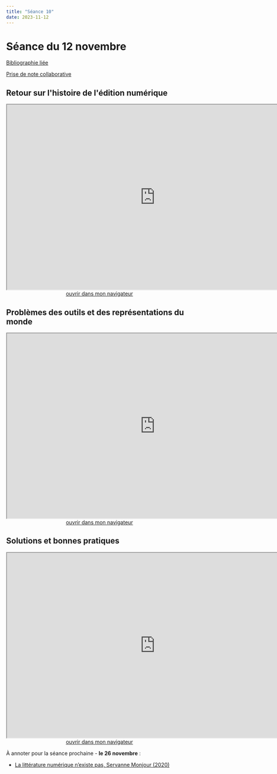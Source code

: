 ```yaml
--- 
title: "Séance 10"
date: 2023-11-12
---
```


# Séance du 12 novembre

[Bibliographie liée](https://www.zotero.org/groups/4276254/fra3825-a2023/collections/QKQ54RAF)

[Prise de note collaborative](https://demo.hedgedoc.org/hwhlQC86SD2VwuTvJjdmwQ#)

## Retour sur l'histoire de l'édition numérique

<iframe src="https://mmellet.github.io/fra3825_2023/slides/Seance-10-1.html" title="description"  height="500" width="800" allowfullscreen="allowfullscreen"></iframe>

<div style="text-align:center">
<a href="https://mmellet.github.io/fra3825_2023/slides/Seance-10-1.html" target="_blank">ouvrir dans mon navigateur</a>
</div>

## Problèmes des outils et des représentations du monde

<iframe src="https://mmellet.github.io/fra3825_2023/slides/Seance-10-2.html" title="description" height="500" width="800" ></iframe>

<div style="text-align:center">
<a href="https://mmellet.github.io/fra3825_2023/slides/Seance-10-2.html" target="_blank">ouvrir dans mon navigateur</a>
</div>


## Solutions et bonnes pratiques

<iframe src="https://mmellet.github.io/fra3825_2023/slides/Seance-10-3.html" title="description" height="500" width="800" ></iframe>

<div style="text-align:center">
<a href="https://mmellet.github.io/fra3825_2023/slides/Seance-10-3.html" target="_blank">ouvrir dans mon navigateur</a>
</div>



À annoter pour la séance prochaine - **le 26 novembre** : 

- <a href="https://via.hypothes.is/https://www.cairn.info/revue-communication-et-langages-2020-3-page-5.htm?contenu=article" target="blank">La littérature numérique n’existe pas, Servanne Monjour (2020)</a>

